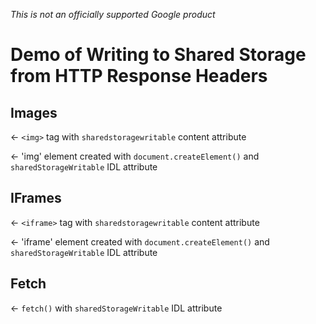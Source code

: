 *This is not an officially supported Google product*
# Demo of Writing to Shared Storage from HTTP Response Headers

## Images

← `<img>` tag with `sharedstoragewritable` content attribute

← 'img' element created with `document.createElement()` and `sharedStorageWritable` IDL attribute 

## IFrames

← `<iframe>` tag with `sharedstoragewritable` content attribute

← 'iframe' element created with `document.createElement()` and `sharedStorageWritable` IDL attribute 

## Fetch

← `fetch()` with `sharedStorageWritable` IDL attribute 